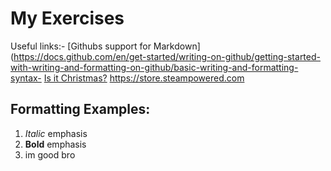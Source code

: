  # My Exercises
 Useful links:- [Githubs support for
 Markdown](https://docs.github.com/en/get-started/writing-on-github/getting-started-with-writing-and-formatting-on-github/basic-writing-and-formatting-syntax- [Is it Christmas?](https://isitchristmas.com)
 https://store.steampowered.com 
## Formatting Examples:
 1. *Italic* emphasis
 2. **Bold** emphasis
 3. im good bro
